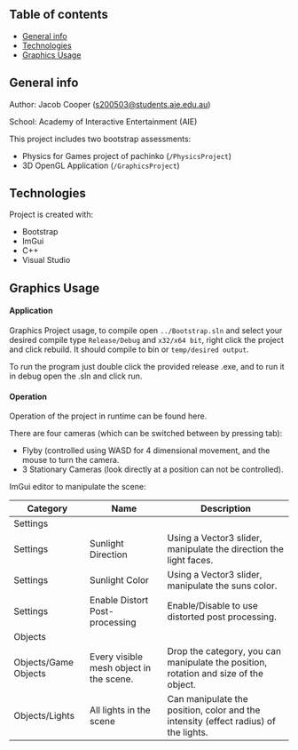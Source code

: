 ## Table of contents
* [General info](#general-info)
* [Technologies](#technologies)
* [Graphics Usage](#graphics-usage)

## General info
Author: Jacob Cooper (s200503@students.aie.edu.au)

School: Academy of Interactive Entertainment (AIE)

This project includes two bootstrap assessments:
* Physics for Games project of pachinko (``/PhysicsProject``)
* 3D OpenGL Application (``/GraphicsProject``)
	
## Technologies
Project is created with:
* Bootstrap
* ImGui
* C++
* Visual Studio
	
## Graphics Usage
#### Application
Graphics Project usage, to compile open ``../Bootstrap.sln`` and select your desired compile type ``Release/Debug`` and ``x32/x64 bit``, right click the project and click rebuild. It should compile to bin or ``temp/desired output``. 

To run the program just double click the provided release .exe, and to run it in debug open the .sln and click run.
#### Operation
Operation of the project in runtime can be found here.

There are four cameras (which can be switched between by pressing tab):
* Flyby (controlled using WASD for 4 dimensional movement, and the mouse to turn the camera.
* 3 Stationary Cameras (look directly at a position can not be controlled).

ImGui editor to manipulate the scene:

| Category | Name | Description |
| --- | --- | --- |
| Settings |
| Settings | Sunlight Direction | Using a Vector3 slider, manipulate the direction the light faces.
| Settings | Sunlight Color | Using a Vector3 slider, manipulate the suns color.
| Settings | Enable Distort Post-processing | Enable/Disable to use distorted post processing.
| Objects |
| Objects/Game Objects | Every visible mesh object in the scene. | Drop the category, you can manipulate the position, rotation and size of the object.
| Objects/Lights | All lights in the scene | Can manipulate the position, color and the intensity (effect radius) of the lights.